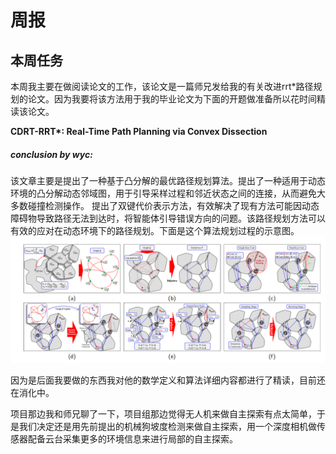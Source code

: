 # 周报

## 本周任务

  本周我主要在做阅读论文的工作，该论文是一篇师兄发给我的有关改进rrt*路径规划的论文。因为我要将该方法用于我的毕业论文为下面的开题做准备所以花时间精读该论文。

**CDRT-RRT\*: Real-Time Path Planning via Convex Dissection**

##### conclusion by wyc: 

  该文章主要是提出了一种基于凸分解的最优路径规划算法。提出了一种适用于动态环境的凸分解动态邻域图，用于引导采样过程和邻近状态之间的连接，从而避免大多数碰撞检测操作。 提出了双键代价表示方法，有效解决了现有方法可能因动态障碍物导致路径无法到达时，将智能体引导错误方向的问题。该路径规划方法可以有效的应对在动态环境下的路径规划。下面是这个算法规划过程的示意图。![ef0254366695787cd6802130fbaaad0](https://github.com/ZYJ-Group/wuyuchen/blob/main/%E5%91%A8%E5%B7%A5%E4%BD%9C/rrt%E7%AE%97%E6%B3%95%E5%9B%BE.png)

  因为是后面我要做的东西我对他的数学定义和算法详细内容都进行了精读，目前还在消化中。

项目那边我和师兄聊了一下，项目组那边觉得无人机来做自主探索有点太简单，于是我们决定还是用先前提出的机械狗坡度检测来做自主探索，用一个深度相机做传感器配备云台采集更多的环境信息来进行局部的自主探索。
